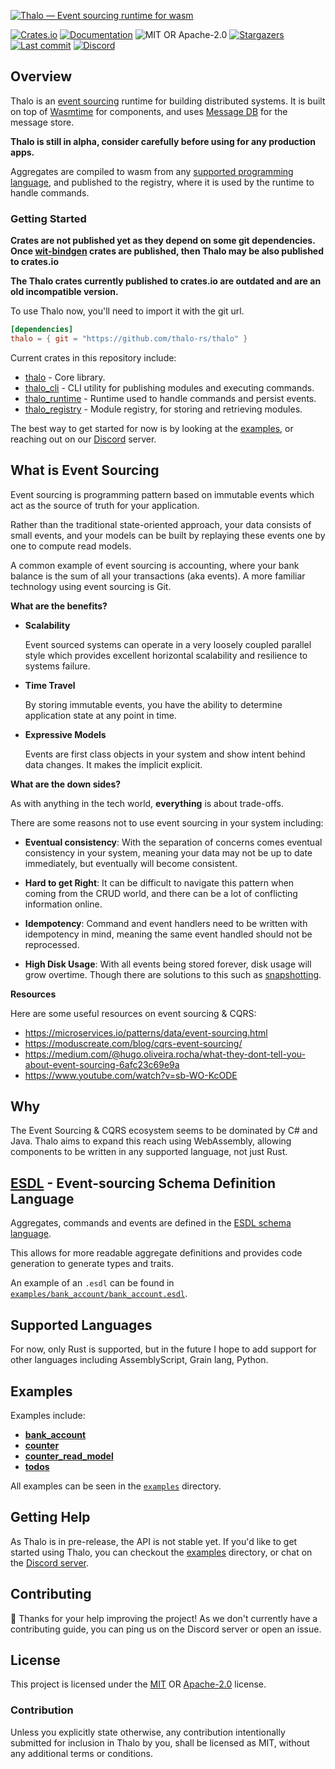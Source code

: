 [![Thalo — Event sourcing runtime for wasm][splash]](/)

[splash]: https://raw.githubusercontent.com/thalo-rs/thalo/runtime-rewrite/splashim.svg

[![Crates.io][crates-badge]][crates-url]
[![Documentation][docs-badge]][docs-url]
![MIT OR Apache-2.0][license-badge]
[![Stargazers][stars-badge]][stars-url]
[![Last commit][commits-badge]][commits-url]
[![Discord][discord-badge]][discord-url]

[crates-badge]: https://img.shields.io/crates/v/thalo.svg
[crates-url]: https://crates.io/crates/thalo
[docs-badge]: https://docs.rs/thalo/badge.svg
[docs-url]: https://docs.rs/thalo
[license-badge]: https://img.shields.io/crates/l/thalo
[stars-badge]: https://img.shields.io/github/stars/thalo-rs/thalo.svg
[stars-url]: https://github.com/thalo-rs/thalo/stargazers
[commits-badge]: https://img.shields.io/github/last-commit/thalo-rs/thalo.svg
[commits-url]: https://github.com/thalo-rs/thalo/commits
[discord-badge]: https://img.shields.io/discord/913402468895965264?color=%23414EED&label=Discord&logo=Discord&logoColor=%23FFFFFF
[discord-url]: https://discord.gg/4Cq8NnPYPA

## Overview

Thalo is an [event sourcing] runtime for building distributed systems.
It is built on top of [Wasmtime] for components, and uses [Message DB] for the message store.

**Thalo is still in alpha, consider carefully before using for any production apps.**

Aggregates are compiled to wasm from any [supported programming language], and published to the registry,
where it is used by the runtime to handle commands.

[event sourcing]: https://microservices.io/patterns/data/event-sourcing.html
[wasmtime]: https://wasmtime.dev/
[message db]: https://github.com/message-db/message-db
[supported programming language]: #supported-languages

### Getting Started

**Crates are not published yet as they depend on some git dependencies.**
**Once [wit-bindgen] crates are published, then Thalo may be also published to crates.io**

**The Thalo crates currently published to crates.io are outdated and are an old incompatible version.**

To use Thalo now, you'll need to import it with the git url.

```toml
[dependencies]
thalo = { git = "https://github.com/thalo-rs/thalo" }
```

Current crates in this repository include:

- [thalo](crates/thalo) - Core library.
- [thalo_cli](crates/thalo_cli) - CLI utility for publishing modules and executing commands.
- [thalo_runtime](crates/thalo_runtime) - Runtime used to handle commands and persist events.
- [thalo_registry](crates/thalo_registry) - Module registry, for storing and retrieving modules.

The best way to get started for now is by looking at the [examples](/examples), or reaching out on our [Discord](discord-url) server.

[wit-bindgen]: https://github.com/bytecodealliance/wit-bindgen
[examples]: /examples

## What is Event Sourcing

Event sourcing is programming pattern based on immutable events which act as the source of truth for your application.

Rather than the traditional state-oriented approach, your data consists of small events,
and your models can be built by replaying these events one by one to compute read models.

A common example of event sourcing is accounting, where your bank balance is the sum of all your transactions (aka events).
A more familiar technology using event sourcing is Git.

**What are the benefits?**

- **Scalability**

  Event sourced systems can operate in a very loosely coupled parallel style which provides excellent horizontal
  scalability and resilience to systems failure.

- **Time Travel**

  By storing immutable events, you have the ability to determine application state at any point in time.

- **Expressive Models**

  Events are first class objects in your system and show intent behind data changes. It makes the implicit explicit.

**What are the down sides?**

As with anything in the tech world, **everything** is about trade-offs.

There are some reasons not to use event sourcing in your system including:

- **Eventual consistency**:
  With the separation of concerns comes eventual consistency in your system, meaning your data may not be up to date immediately, but eventually will become consistent.

- **Hard to get Right**:
  It can be difficult to navigate this pattern when coming from the CRUD world, and there can be a lot of conflicting information online.

- **Idempotency**:
  Command and event handlers need to be written with idempotency in mind, meaning the same event handled should not be reprocessed.

- **High Disk Usage**:
  With all events being stored forever, disk usage will grow overtime. Though there are solutions to this such as [snapshotting].

**Resources**

Here are some useful resources on event sourcing & CQRS:

- https://microservices.io/patterns/data/event-sourcing.html
- https://moduscreate.com/blog/cqrs-event-sourcing/
- https://medium.com/@hugo.oliveira.rocha/what-they-dont-tell-you-about-event-sourcing-6afc23c69e9a
- https://www.youtube.com/watch?v=sb-WO-KcODE

[snapshotting]: https://domaincentric.net/blog/event-sourcing-snapshotting

## Why

The Event Sourcing & CQRS ecosystem seems to be dominated by C# and Java.
Thalo aims to expand this reach using WebAssembly, allowing components to be written in any supported language, not just Rust.

## [ESDL](https://github.com/thalo-rs/esdl) - Event-sourcing Schema Definition Language

Aggregates, commands and events are defined in the [ESDL schema language](https://github.com/thalo-rs/esdl).

This allows for more readable aggregate definitions and provides code generation to generate types and traits.

An example of an `.esdl` can be found in [`examples/bank_account/bank_account.esdl`](/examples/bank_account/bank_account.esdl).

## Supported Languages

For now, only Rust is supported, but in the future I hope to add support for other languages including AssemblyScript, Grain lang, Python.

## Examples

Examples include:

- [**bank_account**](examples/bank_account)
- [**counter**](examples/counter)
- [**counter_read_model**](examples/counter_read_model)
- [**todos**](examples/todos)

All examples can be seen in the [`examples`](examples) directory.

## Getting Help

As Thalo is in pre-release, the API is not stable yet.
If you'd like to get started using Thalo, you can checkout the [examples] directory, or chat on the [Discord server].

[examples]: https://github.com/thalo-rs/thalo/tree/main/examples
[discord server]: https://discord.gg/4Cq8NnPYPA

## Contributing

:balloon: Thanks for your help improving the project! As we don't currently have a contributing guide, you can ping us on the
Discord server or open an issue.

## License

This project is licensed under the [MIT] OR [Apache-2.0] license.

[mit]: /LICENSE-MIT
[apache-2.0]: /LICENSE-APACHE

### Contribution

Unless you explicitly state otherwise, any contribution intentionally submitted
for inclusion in Thalo by you, shall be licensed as MIT, without any additional
terms or conditions.
